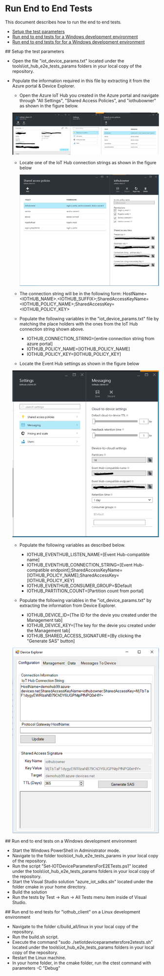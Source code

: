 # Run End to End Tests

This document describes how to run the end to end tests.

- [Setup the test parameters](#testparams)
- [Run end to end tests for a Windows development environment](#windows_client)
- [Run end to end tests for for a Windows development environment](#linux_client)

<a name="testparams"/>
## Setup the test parameters

- Open the file "iot_device_params.txt" located under the tools\iot_hub_e2e_tests_params folders in your local copy of the repository.
- Populate the information required in this file by extracting it from the Azure portal & Device Explorer.
    - Open the Azure IoT Hub you created in the Azure portal and navigate through "All Settings", "Shared Access Policies", and "iothubowner" as shown in the figure below.
    
    ![](media/azure_portal/azure-portal-iothub-settings.png)

    - Locate one of the IoT Hub connection strings as shown in the figure below
    
        ![](media/azure_portal/azure-portal-iothub-constring.png)

    - The connection string will be in the following form: HostName=<IOTHUB_NAME>.<IOTHUB_SUFFIX>;SharedAccessKeyName=<IOTHUB_POLICY_NAME>;SharedAccessKey=<IOTHUB_POLICY_KEY>
    - Populate the following variables in the "iot_device_params.txt"  file by matching the place holders with the ones from the IoT Hub connection string shown above.
      
      - IOTHUB_CONNECTION_STRING=[entire connection string from azure portal]
      - IOTHUB_POLICY_NAME=[IOTHUB_POLICY_NAME]
      - IOTHUB_POLICY_KEY=[IOTHUB_POLICY_KEY]
     
    - Locate the Event Hub settings as shown in the figure below

    ![](media/azure_portal/azure-portal-eventhub-constring.png)

    - Populate the following variables as described below.

      - IOTHUB_EVENTHUB_LISTEN_NAME=[Event Hub-compatible name]
      - IOTHUB_EVENTHUB_CONNECTION_STRING=[Event Hub-compatible endpoint];SharedAccessKeyName=[IOTHUB_POLICY_NAME];SharedAccessKey=[IOTHUB_POLICY_KEY]
      - IOTHUB_EVENTHUB_CONSUMER_GROUP=$Default
      - IOTHUB_PARTITION_COUNT=[Partition count from portal]

    - Populate the following variables in the "iot_device_params.txt" by extracting the information from Device Explorer.

      - IOTHUB_DEVICE_ID=[The ID for the devie you created under the Management tab]
      - IOTHUB_DEVICE_KEY=[The key for the devie you created under the Management tab]
      - IOTHUB_SHARED_ACCESS_SIGNATURE=[By clicking the "Generate SAS" button]

    ![](../../tools/DeviceExplorer/doc/media/device_explorer/iotgetstart1.png)


<a name="windows_client"/>
## Run end to end tests on a Windows development environment

- Start the Windows PowerShell in Administrator mode.
- Navigate to the folder tools\iot_hub_e2e_tests_params in your local copy of the repository.
- Run the script "Set-IOTDeviceParametersForE2ETests.ps1" located under the tools\iot_hub_e2e_tests_params folders in your local copy of the repository.
- Start the Visual Studio solution "azure_iot_sdks.sln" located under the folder cmake in your home directory. 
- Build the solution
- Run the tests by Test -> Run -> All Tests menu item inside of Visual Studio.

<a name="linux_client"/>
## Run end to end tests for "iothub_client" on a Linux development environment

- Navigate to the folder c/build_all/linux in your local copy of the repository.
- Run the build.sh script.
- Execute the command "sudo ./setiotdeviceparametersfore2etests.sh" located under the tools\iot_hub_e2e_tests_params folders in your local copy of the repository.
- Restart the Linux machine.
- In your home folder, in the cmake folder, run the ctest command with parameters -C "Debug"
